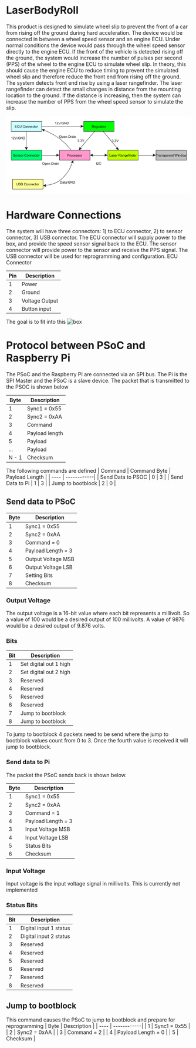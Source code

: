 # LaserBodyRoll

This product is designed to simulate wheel slip to prevent the front of a car from rising off the ground during hard acceleration. The device would be connected in between a wheel speed sensor and an engine ECU. Under normal conditions the device would pass through the wheel speed sensor directly to the engine ECU. If the front of the vehicle is detected rising off the ground, the system would increase the number of pulses per second (PPS) of the wheel to the engine ECU to simulate wheel slip. In theory, this should cause the engine ECU to reduce timing to prevent the simulated wheel slip and therefore reduce the front end from rising off the ground.
The system detects front end rise by using a laser rangefinder. The laser rangefinder can detect the small changes in distance from the mounting location to the ground. If the distance is increasing, then the system can increase the number of PPS from the wheel speed sensor to simulate the slip.

![Architecture](https://github.com/nlbutts/LaserBodyRoll/blob/master/Documentation/Architecture.bmp "High Level Architecture")


# Hardware Connections
The system will have three connectors: 1) to ECU connector, 2) to sensor connector, 3) USB connector. The ECU connector will supply power to the box, and provide the speed sensor signal back to the ECU. The sensor connector will provide power to the sensor and receive the PPS signal. The USB connector will be used for reprogramming and configuration.
ECU Connector

| Pin | Description     |
| --- | -----------     |
| 1   | Power           |
| 2   | Ground          |
| 3   | Voltage Output  |
| 4   | Button input    |

The goal is to fit into this ![box](https://www.digikey.com/product-detail/en/bud-industries/PN-1320-CMB/377-1887-ND/2674151 "enclosure")

# Protocol between PSoC and Raspberry Pi
The PSoC and the Raspberry PI are connected via an SPI bus. The Pi is the SPI Master and the PSoC is a slave device. The packet that is transmitted to the PSOC is shown below

| Byte | Description |
| ---- | ------------|
| 1    | Sync1 = 0x55 |
| 2    | Sync2 = 0xAA |
| 3    | Command |
| 4    | Payload length |
| 5    | Payload |
| ...  | Payload |
| N - 1| Checksum |

The following commands are defined
| Command | Command Byte | Payload Length |
| ---- | ------------|
| Send Data to PSOC | 0 | 3 |
| Send Data to Pi | 1 | 3 |
| Jump to bootblock | 2 | 0 |

## Send data to PSoC

| Byte | Description |
| ---- | ------------|
| 1    | Sync1 = 0x55 |
| 2    | Sync2 = 0xAA |
| 3    | Command = 0 |
| 4    | Payload Length = 3 |
| 5    | Output Voltage MSB |
| 6    | Output Voltage LSB |
| 7    | Setting Bits |
| 8    | Checksum |

### Output Voltage
The output voltage is a 16-bit value where each bit represents a millivolt. So a value of 100 would be a desired output of 100 millivolts. A value of 9876 would be a desired output of 9.876 volts.

### Bits

| Bit | Description |
| --- | ------------|
| 1   | Set digital out 1 high |
| 2   | Set digital out 2 high |
| 3   | Reserved |
| 4   | Reserved |
| 5   | Reserved |
| 6   | Reserved |
| 7   | Jump to bootblock |
| 8   | Jump to bootblock |

To jump to bootblock 4 packets need to be send where the jump to bootblock values count from 0 to 3. Once the fourth value is received it will jump to bootblock.

### Send data to Pi
The packet the PSoC sends back is shown below.

| Byte | Description |
| ---- | ------------|
| 1    | Sync1 = 0x55 |
| 2    | Sync2 = 0xAA |
| 3    | Command = 1 |
| 4    | Payload Length = 3 |
| 3    | Input Voltage MSB |
| 4    | Input Voltage LSB |
| 5    | Status Bits |
| 6    | Checksum |

### Input Voltage
Input voltage is the input voltage signal in millivolts. This is currently not implemented

### Status Bits
| Bit | Description |
| --- | ------------|
| 1   | Digital input 1 status |
| 2   | Digital input 2 status |
| 3   | Reserved |
| 4   | Reserved |
| 5   | Reserved |
| 6   | Reserved |
| 7   | Reserved |
| 8   | Reserved |

## Jump to bootblock
This command causes the PSoC to jump to bootblock and prepare for reprogramming
| Byte | Description |
| ---- | ------------|
| 1    | Sync1 = 0x55 |
| 2    | Sync2 = 0xAA |
| 3    | Command = 2 |
| 4    | Payload Length = 0 |
| 5    | Checksum |

